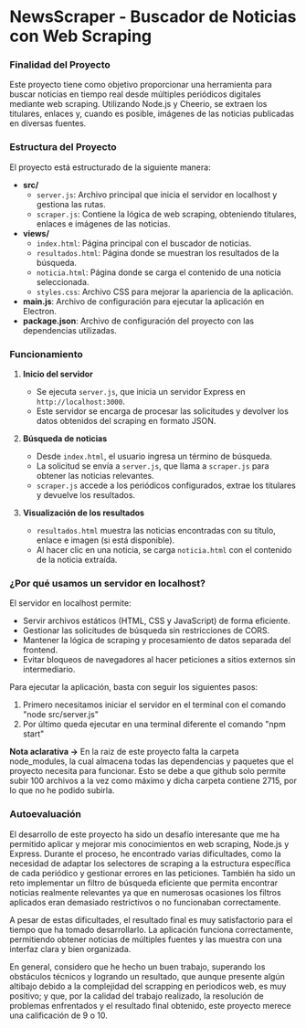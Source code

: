 # NewsScraper - Buscador de Noticias con Web Scraping

### Finalidad del Proyecto
Este proyecto tiene como objetivo proporcionar una herramienta para buscar noticias en tiempo real desde múltiples periódicos digitales mediante web scraping. Utilizando Node.js y Cheerio, se extraen los titulares, enlaces y, cuando es posible, imágenes de las noticias publicadas en diversas fuentes.


### Estructura del Proyecto
El proyecto está estructurado de la siguiente manera:

- **src/**
  - `server.js`: Archivo principal que inicia el servidor en localhost y gestiona las rutas.
  - `scraper.js`: Contiene la lógica de web scraping, obteniendo titulares, enlaces e imágenes de las noticias.
- **views/** 
  - `index.html`: Página principal con el buscador de noticias.
  - `resultados.html`: Página donde se muestran los resultados de la búsqueda.
  - `noticia.html`: Página donde se carga el contenido de una noticia seleccionada.
  - `styles.css`: Archivo CSS para mejorar la apariencia de la aplicación.
- **main.js**: Archivo de configuración para ejecutar la aplicación en Electron.
- **package.json**: Archivo de configuración del proyecto con las dependencias utilizadas.


### Funcionamiento
1. **Inicio del servidor**  
   - Se ejecuta `server.js`, que inicia un servidor Express en `http://localhost:3000`.
   - Este servidor se encarga de procesar las solicitudes y devolver los datos obtenidos del scraping en formato JSON.

2. **Búsqueda de noticias**  
   - Desde `index.html`, el usuario ingresa un término de búsqueda.
   - La solicitud se envía a `server.js`, que llama a `scraper.js` para obtener las noticias relevantes.
   - `scraper.js` accede a los periódicos configurados, extrae los titulares y devuelve los resultados.

3. **Visualización de los resultados**  
   - `resultados.html` muestra las noticias encontradas con su título, enlace e imagen (si está disponible).
   - Al hacer clic en una noticia, se carga `noticia.html` con el contenido de la noticia extraída.


### ¿Por qué usamos un servidor en localhost?
El servidor en localhost permite:
- Servir archivos estáticos (HTML, CSS y JavaScript) de forma eficiente.
- Gestionar las solicitudes de búsqueda sin restricciones de CORS.
- Mantener la lógica de scraping y procesamiento de datos separada del frontend.
- Evitar bloqueos de navegadores al hacer peticiones a sitios externos sin intermediario.


Para ejecutar la aplicación, basta con seguir los siguientes pasos:
 1. Primero necesitamos iniciar el servidor en el terminal con el comando "node src/server.js"
 2. Por último queda ejecutar en una terminal diferente el comando "npm start"

 **Nota aclarativa ->** En la raiz de este proyecto falta la carpeta node_modules, la cual almacena todas las dependencias y paquetes que el proyecto necesita para funcionar. Esto se debe a que github solo permite subir 100 archivos a la vez como máximo y dicha carpeta contiene 2715, por lo que no he podido subirla.

 ### Autoevaluación
 El desarrollo de este proyecto ha sido un desafío interesante que me ha permitido aplicar y mejorar mis conocimientos en web scraping, Node.js y Express. Durante el proceso, he encontrado varias dificultades, como la necesidad de adaptar los selectores de scraping a la estructura específica de cada periódico y gestionar errores en las peticiones. También ha sido un reto implementar un filtro de búsqueda eficiente que permita encontrar noticias realmente relevantes ya que en numerosas ocasiones los filtros aplicados eran demasiado restrictivos o no funcionaban correctamente.
 
 A pesar de estas dificultades, el resultado final es muy satisfactorio para el tiempo que ha tomado desarrollarlo. La aplicación funciona correctamente, permitiendo obtener noticias de múltiples fuentes y las muestra con una interfaz clara y bien organizada. 
 
 En general, considero que he hecho un buen trabajo, superando los obstáculos técnicos y logrando un resultado, que aunque presente algún altibajo debido a la complejidad del scrapping en periodicos web, es muy positivo; y que, por la calidad del trabajo realizado, la resolución de problemas enfrentados y el resultado final obtenido, este proyecto merece una calificación de 9 o 10.
 
